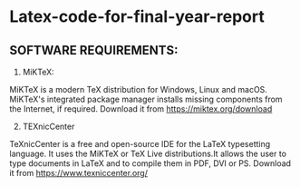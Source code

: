 # Latex-code-for-final-year-report

## SOFTWARE REQUIREMENTS:

1. MiKTeX: 

MiKTeX is a modern TeX distribution for Windows, Linux and macOS.
MiKTeX's integrated package manager installs missing components from the Internet, if required. Download it from https://miktex.org/download

2. TEXnicCenter

TeXnicCenter is a free and open-source IDE for the LaTeX typesetting language. It uses the MiKTeX or TeX Live distributions.It allows the user to type documents in LaTeX and to compile them in PDF, DVI or PS. 
Download it from https://www.texniccenter.org/
